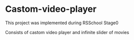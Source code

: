 # Castom-video-player

This project was implemented during RSSchool Stage0

Consists of castom video player and infinite slider of movies

